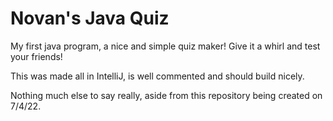 # Novan's Java Quiz
My first java program, a nice and simple quiz maker! Give it a whirl and test your friends!

This was made all in IntelliJ, is well commented and should build nicely.

Nothing much else to say really, aside from this repository being created on 7/4/22.
